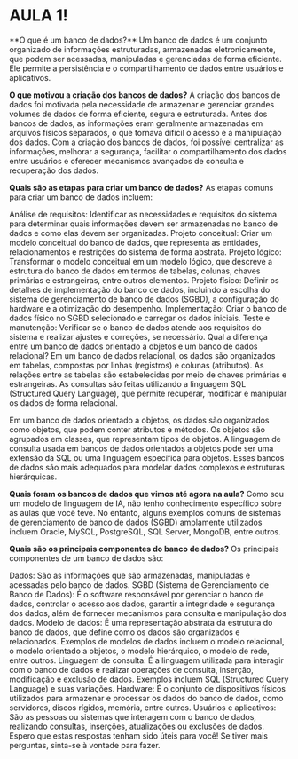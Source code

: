 <h1> AULA 1! </h1>
**O que é um banco de dados?**
Um banco de dados é um conjunto organizado de informações estruturadas, armazenadas eletronicamente, que podem ser acessadas, manipuladas e gerenciadas de forma eficiente. Ele permite a persistência e o compartilhamento de dados entre usuários e aplicativos.

**O que motivou a criação dos bancos de dados?**
A criação dos bancos de dados foi motivada pela necessidade de armazenar e gerenciar grandes volumes de dados de forma eficiente, segura e estruturada. Antes dos bancos de dados, as informações eram geralmente armazenadas em arquivos físicos separados, o que tornava difícil o acesso e a manipulação dos dados. Com a criação dos bancos de dados, foi possível centralizar as informações, melhorar a segurança, facilitar o compartilhamento dos dados entre usuários e oferecer mecanismos avançados de consulta e recuperação dos dados.

**Quais são as etapas para criar um banco de dados?**
As etapas comuns para criar um banco de dados incluem:

Análise de requisitos: Identificar as necessidades e requisitos do sistema para determinar quais informações devem ser armazenadas no banco de dados e como elas devem ser organizadas.
Projeto conceitual: Criar um modelo conceitual do banco de dados, que representa as entidades, relacionamentos e restrições do sistema de forma abstrata.
Projeto lógico: Transformar o modelo conceitual em um modelo lógico, que descreve a estrutura do banco de dados em termos de tabelas, colunas, chaves primárias e estrangeiras, entre outros elementos.
Projeto físico: Definir os detalhes de implementação do banco de dados, incluindo a escolha do sistema de gerenciamento de banco de dados (SGBD), a configuração do hardware e a otimização do desempenho.
Implementação: Criar o banco de dados físico no SGBD selecionado e carregar os dados iniciais.
Teste e manutenção: Verificar se o banco de dados atende aos requisitos do sistema e realizar ajustes e correções, se necessário.
Qual a diferença entre um banco de dados orientado a objetos e um banco de dados relacional?
Em um banco de dados relacional, os dados são organizados em tabelas, compostas por linhas (registros) e colunas (atributos). As relações entre as tabelas são estabelecidas por meio de chaves primárias e estrangeiras. As consultas são feitas utilizando a linguagem SQL (Structured Query Language), que permite recuperar, modificar e manipular os dados de forma relacional.

Em um banco de dados orientado a objetos, os dados são organizados como objetos, que podem conter atributos e métodos. Os objetos são agrupados em classes, que representam tipos de objetos. A linguagem de consulta usada em bancos de dados orientados a objetos pode ser uma extensão da SQL ou uma linguagem específica para objetos. Esses bancos de dados são mais adequados para modelar dados complexos e estruturas hierárquicas.

**Quais foram os bancos de dados que vimos até agora na aula?**
Como sou um modelo de linguagem de IA, não tenho conhecimento específico sobre as aulas que você teve. No entanto, alguns exemplos comuns de sistemas de gerenciamento de banco de dados (SGBD) amplamente utilizados incluem Oracle, MySQL, PostgreSQL, SQL Server, MongoDB, entre outros.

**Quais são os principais componentes do banco de dados?**
Os principais componentes de um banco de dados são:

Dados: São as informações que são armazenadas, manipuladas e acessadas pelo banco de dados.
SGBD (Sistema de Gerenciamento de Banco de Dados): É o software responsável por gerenciar o banco de dados, controlar o acesso aos dados, garantir a integridade e segurança dos dados, além de fornecer mecanismos para consulta e manipulação dos dados.
Modelo de dados: É uma representação abstrata da estrutura do banco de dados, que define como os dados são organizados e relacionados. Exemplos de modelos de dados incluem o modelo relacional, o modelo orientado a objetos, o modelo hierárquico, o modelo de rede, entre outros.
Linguagem de consulta: É a linguagem utilizada para interagir com o banco de dados e realizar operações de consulta, inserção, modificação e exclusão de dados. Exemplos incluem SQL (Structured Query Language) e suas variações.
Hardware: É o conjunto de dispositivos físicos utilizados para armazenar e processar os dados do banco de dados, como servidores, discos rígidos, memória, entre outros.
Usuários e aplicativos: São as pessoas ou sistemas que interagem com o banco de dados, realizando consultas, inserções, atualizações ou exclusões de dados.
Espero que estas respostas tenham sido úteis para você! Se tiver mais perguntas, sinta-se à vontade para fazer.

